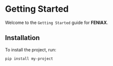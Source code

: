 # Getting Started

Welcome to the `Getting Started` guide for **FENIAX**.

## Installation

To install the project, run:

```bash
pip install my-project
```
